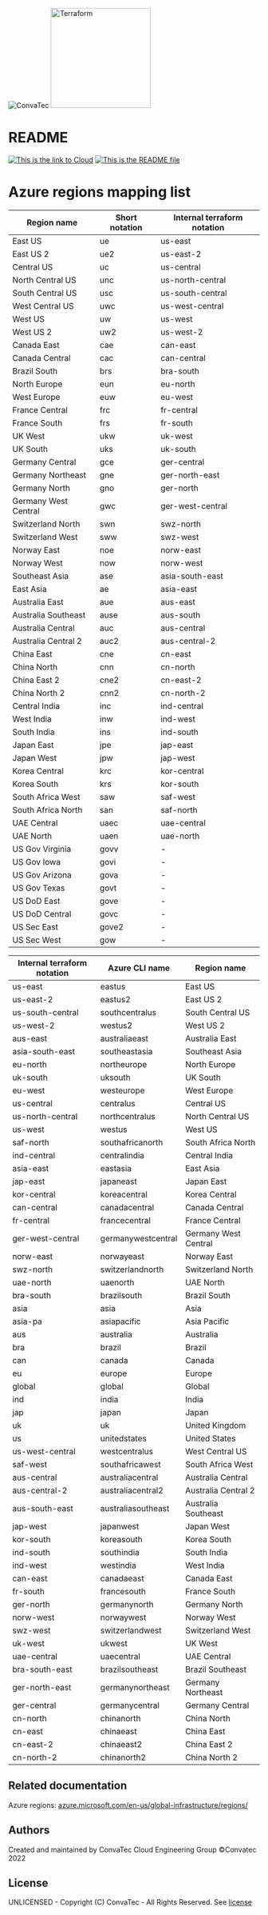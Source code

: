 <img alt="ConvaTec" src="https://upload.wikimedia.org/wikipedia/en/4/4c/ConvaTec_logo.svg"> <img alt="Terraform" src="https://www.datocms-assets.com/2885/1629941242-logo-terraform-main.svg" width="200px">
# README
[![This is the link to Cloud][azure-badge]][azure] [![This is the README file][readme-badge]][readme]


# Azure regions mapping list

| Region name | Short notation | Internal terraform notation |
|-------------|----------------|-----------------------------|
| East US | ue | us-east |
| East US 2 | ue2 | us-east-2 |
| Central US | uc | us-central |
| North Central US | unc | us-north-central |
| South Central US | usc | us-south-central |
| West Central US | uwc | us-west-central |
| West US | uw | us-west |
| West US 2 | uw2 | us-west-2 |
| Canada East | cae | can-east |
| Canada Central | cac | can-central |
| Brazil South | brs | bra-south |
| North Europe | eun | eu-north |
| West Europe | euw | eu-west |
| France Central | frc | fr-central |
| France South | frs | fr-south |
| UK West | ukw | uk-west |
| UK South | uks | uk-south |
| Germany Central | gce | ger-central |
| Germany Northeast | gne | ger-north-east |
| Germany North | gno | ger-north |
| Germany West Central | gwc | ger-west-central |
| Switzerland North | swn | swz-north |
| Switzerland West | sww | swz-west |
| Norway East | noe | norw-east |
| Norway West | now | norw-west |
| Southeast Asia | ase | asia-south-east |
| East Asia | ae | asia-east |
| Australia East | aue | aus-east |
| Australia Southeast | ause | aus-south |
| Australia Central | auc | aus-central |
| Australia Central 2 | auc2 | aus-central-2 |
| China East | cne | cn-east |
| China North | cnn | cn-north |
| China East 2 | cne2 | cn-east-2 |
| China North 2 | cnn2 | cn-north-2 |
| Central India | inc | ind-central |
| West India | inw | ind-west |
| South India | ins | ind-south |
| Japan East | jpe | jap-east |
| Japan West | jpw | jap-west |
| Korea Central | krc | kor-central |
| Korea South | krs | kor-south |
| South Africa West | saw | saf-west |
| South Africa North | san | saf-north |
| UAE Central | uaec | uae-central |
| UAE North | uaen | uae-north |
| US Gov Virginia | govv | - |
| US Gov Iowa | govi | - |
| US Gov Arizona | gova | - |
| US Gov Texas | govt | - |
| US DoD East | gove | - |
| US DoD Central | govc | - |
| US Sec East | gove2 | - |
| US Sec West | gow | - |

| Internal terraform notation | Azure CLI name | Region name |
|-----------------------------|----------------|-------------|
us-east          | eastus             | East US
us-east-2        | eastus2            | East US 2
us-south-central | southcentralus     | South Central US
us-west-2        | westus2            | West US 2
aus-east         | australiaeast      | Australia East
asia-south-east  | southeastasia      | Southeast Asia
eu-north         | northeurope        | North Europe
uk-south         | uksouth            | UK South
eu-west          | westeurope         | West Europe
us-central       | centralus          | Central US
us-north-central | northcentralus     | North Central US
us-west          | westus             | West US
saf-north        | southafricanorth   | South Africa North
ind-central      | centralindia       | Central India
asia-east        | eastasia           | East Asia
jap-east         | japaneast          | Japan East
kor-central      | koreacentral       | Korea Central
can-central      | canadacentral      | Canada Central
fr-central       | francecentral      | France Central
ger-west-central | germanywestcentral | Germany West Central
norw-east        | norwayeast         | Norway East
swz-north        | switzerlandnorth   | Switzerland North
uae-north        | uaenorth           | UAE North
bra-south        | brazilsouth        | Brazil South
asia             | asia               | Asia
asia-pa          | asiapacific        | Asia Pacific
aus              | australia          | Australia
bra              | brazil             | Brazil
can              | canada             | Canada
eu               | europe             | Europe
global           | global             | Global
ind              | india              | India
jap              | japan              | Japan
uk               | uk                 | United Kingdom
us               | unitedstates       | United States
us-west-central  | westcentralus      | West Central US
saf-west         | southafricawest    | South Africa West
aus-central      | australiacentral   | Australia Central
aus-central-2    | australiacentral2  | Australia Central 2
aus-south-east   | australiasoutheast | Australia Southeast
jap-west         | japanwest          | Japan West
kor-south        | koreasouth         | Korea South
ind-south        | southindia         | South India
ind-west         | westindia          | West India
can-east         | canadaeast         | Canada East
fr-south         | francesouth        | France South
ger-north        | germanynorth       | Germany North
norw-west        | norwaywest         | Norway West
swz-west         | switzerlandwest    | Switzerland West
uk-west          | ukwest             | UK West
uae-central      | uaecentral         | UAE Central
bra-south-east   | brazilsoutheast    | Brazil Southeast
ger-north-east   | germanynortheast   | Germany Northeast
ger-central      | germanycentral     | Germany Central
cn-north   | chinanorth  | China North
cn-east    | chinaeast   | China East
cn-east-2  | chinaeast2  | China East 2
cn-north-2 | chinanorth2 | China North 2

## Related documentation

Azure regions: [azure.microsoft.com/en-us/global-infrastructure/regions/](https://azure.microsoft.com/en-us/global-infrastructure/regions/)

## Authors
Created and maintained by ConvaTec Cloud Engineering Group
©Convatec 2022

## License
UNLICENSED - Copyright (C) ConvaTec - All Rights Reserved. See [license]

[azure]: https://portal.azure.com
[azure-badge]: https://img.shields.io/badge/cloud-Microsoft%20Azure-blue
[readme]: ./README.md
[readme-badge]: https://img.shields.io/badge/readme-information-red
[usage]: ./USAGE.md
[usage-badge]: https://img.shields.io/badge/usage-examples-lightgrey
[changelog]: ./CHANGELOG.md
[changelog-badge]: https://img.shields.io/badge/changelog-release-green
[license]: ./LICENSE.md
[license-badge]: https://img.shields.io/badge/license-%40ConvaTec-orange
[notice]: ./NOTICE.md
[notice-badge]: https://img.shields.io/badge/notice-%40copyright-lightgrey
